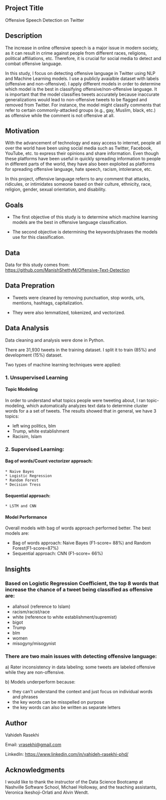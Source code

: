 ## Project Title 
Offensive Speech Detection on Twitter 


## Description
The increase in online offensive speech is a major issue in modern society, as it can result in crime against people from different races, religions, political affiliations, etc. Therefore, it is crucial for social media to detect and combat offensive language.  

In this study, I focus on detecting offensive language in Twitter using NLP and Machine Learning models. I use a publicly avaialble dataset with labels (offensive and non-offensive). I apply different models in order to determine which model is the best in classifying offensive/non-offensive language. It is important that the model classifies tweets accurately because inaccurate generalizations would lead to non-offensive tweets to be flagged and removed from Twitter. For instance, the model might classify comments that refer to certain commonly-attacked groups (e.g., gay, Muslim, black, etc.) as offensive while the comment is not offensive at all.


## Motivation
With the advancement of technology and easy access to internet, people all over the world have been using social media such as Twitter, Facebook, YouTube, etc. to express their opinions and share information. Even though these platforms have been useful in quickly spreading information to people in different parts of the world, they have also been exploited as platforms for spreading offensive language, hate speech, racism, intolerance, etc. 

In this project, offensive language referrs to any comment that attacks, ridicules, or intimidates someone based on their culture, ethnicity, race, religion, gender, sexual orientation, and disability. 


## Goals
* The first objective of this study is to determine which machine learning models are the best in offensive language classification.

* The second objective is determining the keywords/phrases the models use for this classification.


## Data
Data for this study comes from:
https://github.com/ManishShettyM/Offensive-Text-Detection


## Data Prepration
* Tweets were cleaned by removing punctuation, stop words, urls, mentions, hashtags, capitalization.

* They were also lemmatized, tokenized, and vectorized. 


## Data Analysis
Data cleaning and analysis were done in Python.

There are 31,930 tweets in the training dataset. I split it to train (85%) and development (15%) dataset. 

Two types of machine learning techniques were applied:

### 1. Unsupervised Learning
#### Topic Modeling 
In order to understand what topics people were tweeting about, I ran topic-modeling, which automatically analyzes text data to determine cluster words for a a set of tweets. The results showed that in general, we have 3 topics: 
* left wing politics, blm 
* Trump, white establishment
* Racisim, Islam

### 2. Supervised Learning:
#### Bag of words/Count vectorizer approach:
    * Naive Bayes
    * Logistic Regression
    * Random Forest 
    * Decision Tress
     
#### Sequential approach:
    * LSTM and CNN

#### Model Performance 
Overall models with bag of words approach performed better. The best models are:

* Bag of words approach: Naive Bayes (F1-score= 88%) and Random Forest(F1-score=87%)
* Sequential approach: CNN (F1-score= 66%)

## Insights
### Based on Logistic Regression Coefficient, the top 8 words that increase the chance of a tweet being classified as offensive are:
* allahsoil (reference to Islam) 
* racism/racist/race 
* white (reference to white establishment/supremist)
* bigot
* Trump 
* blm 
* women 
* misogyny/misogynist

### There are two main issues with detecting offensive language: 

  a) Rater inconsistency in data labeling; some tweets are labeled offensive while they are non-offensive. 

  b) Models underperform because:
  * they can’t understand the context and just focus on individual words and phrases 
  * the key words can be misspelled on purpose
  * the key words can also be written as separate letters




## Author
Vahideh Rasekhi

Email: vrasekhi@gmail.com

LinkedIn: https://www.linkedin.com/in/vahideh-rasekhi-phd/


## Acknowledgments
I would like to thank the instructor of the Data Science Bootcamp at Nashville Software School, Michael Holloway, and the teaching assistants, Veronica Ikeshoji-Orlati and Alvin Wendt. 


